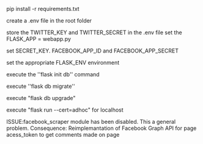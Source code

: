 pip install -r requirements.txt

create a .env file in the root folder

store the TWITTER_KEY and TWITTER_SECRET in the .env file
set the FLASK_APP = webapp.py

set SECRET_KEY. FACEBOOK_APP_ID and FACEBOOK_APP_SECRET

set the appropriate FLASK_ENV environment

execute the ''flask init db'' command

execute ''flask db migrate''

execute "flask db upgrade"

execute "flask run --cert=adhoc" for localhost

ISSUE:facebook_scraper module has been disabled. This a general problem.
    Consequence: Reimplemantation of Facebook Graph API for page acess_token to get comments made on page
    
